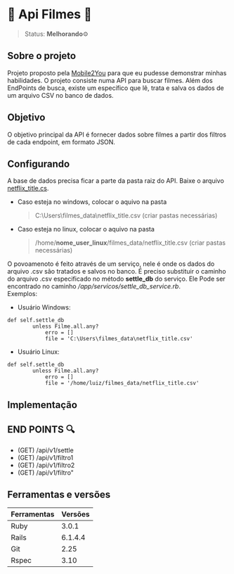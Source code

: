 # 🎥  Api Filmes 🎥
> Status: **Melhorando**⚙️<br>

## Sobre o projeto
Projeto proposto pela [Mobile2You](https://www.mobile2you.com.br/pt/) para que eu pudesse demonstrar minhas habilidades. O projeto consiste numa API para buscar filmes. Além dos EndPoints de busca, existe um específico que lê, trata e salva os dados de um arquivo CSV no banco de dados.

## Objetivo
O objetivo principal da API é fornecer dados sobre filmes a partir dos filtros de cada endpoint, em formato JSON.

## Configurando
A base de dados precisa ficar a parte da pasta raiz do API. Baixe o arquivo [netflix_title.cs](https://drive.google.com/file/d/1Wl09Ada1qq8RFRZnGPjGqR-70qE22Uc8/view?usp=sharing).
+ Caso esteja no windows, colocar o aquivo na pasta
  > C:\Users\filmes_data\netflix_title.csv (criar pastas necessárias)
+ Caso esteja no linux, colocar o aquivo na pasta
  > /home/**nome_user_linux**/filmes_data/netflix_title.csv (criar pastas necessárias)

O povoamenoto é feito através de um serviço, nele é onde os dados do arquivo .csv são tratados e salvos no banco. É preciso substituir o caminho do arquivo .csv especificado no método **settle_db** do serviço. Ele Pode ser encontrado no caminho */app/servicos/settle_db_service.rb*. <br>
Exemplos:
+ Usuário Windows: 
```
def self.settle_db
        unless Filme.all.any?
            erro = []
            file = 'C:\Users\filmes_data\netflix_title.csv'
```
+ Usuário Linux: 
```
def self.settle_db
        unless Filme.all.any?
            erro = []
            file = '/home/luiz/filmes_data/netflix_title.csv'
```

## Implementação

## END POINTS 🔍
+ (GET) /api/v1/settle <br>
+ (GET) /api/v1/filtro1 <br>
+ (GET) /api/v1/filtro2 <br>
+ (GET) /api/v1/filtro" <br>
## Ferramentas e versões

Ferramentas | Versões
----------- | ----------
Ruby        | 3.0.1
Rails       | 6.1.4.4
Git         | 2.25
Rspec       | 3.10


